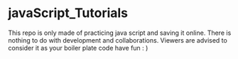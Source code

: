 # javaScript_Tutorials
This repo is only made of practicing java script and saving it online. There is nothing to do with development and collaborations. Viewers are advised to consider it as your boiler plate code have fun : )
